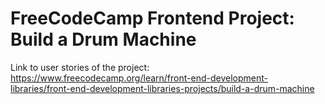 # FreeCodeCamp Frontend Project: Build a Drum Machine
Link to user stories of the project: https://www.freecodecamp.org/learn/front-end-development-libraries/front-end-development-libraries-projects/build-a-drum-machine
